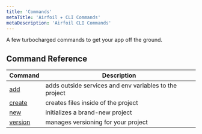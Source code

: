 ```yaml
---
title: 'Commands'
metaTitle: 'Airfoil ✈︎ CLI Commands'
metaDescription: 'Airfoil CLI Commands'
---
```


A few turbocharged commands to get your app off the ground.

## Command Reference

| Command                      | Description                                            |
| ---------------------------- | ------------------------------------------------------ |
| [add](/commands/add)         | adds outside services and env variables to the project |
| [create](/commands/create)   | creates files inside of the project                    |
| [new](/commands/new)         | initializes a brand-new project                        |
| [version](/commands/version) | manages versioning for your project                    |
